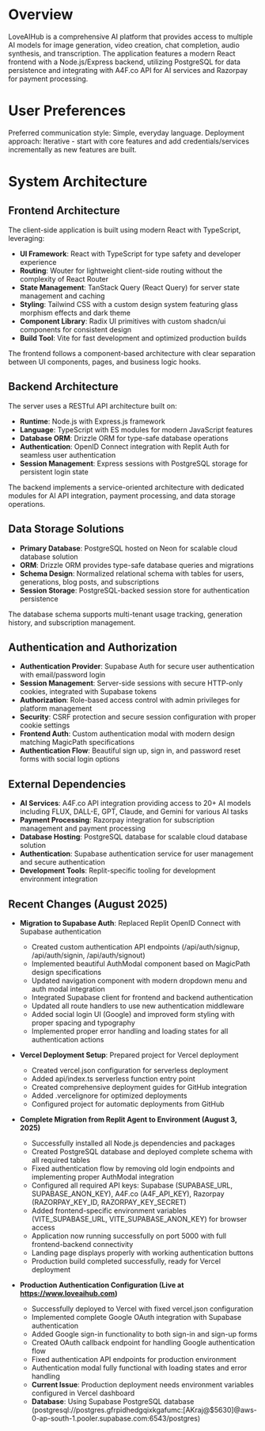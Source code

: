 # Overview

LoveAIHub is a comprehensive AI platform that provides access to multiple AI models for image generation, video creation, chat completion, audio synthesis, and transcription. The application features a modern React frontend with a Node.js/Express backend, utilizing PostgreSQL for data persistence and integrating with A4F.co API for AI services and Razorpay for payment processing.

# User Preferences

Preferred communication style: Simple, everyday language.
Deployment approach: Iterative - start with core features and add credentials/services incrementally as new features are built.

# System Architecture

## Frontend Architecture

The client-side application is built using modern React with TypeScript, leveraging:

- **UI Framework**: React with TypeScript for type safety and developer experience
- **Routing**: Wouter for lightweight client-side routing without the complexity of React Router
- **State Management**: TanStack Query (React Query) for server state management and caching
- **Styling**: Tailwind CSS with a custom design system featuring glass morphism effects and dark theme
- **Component Library**: Radix UI primitives with custom shadcn/ui components for consistent design
- **Build Tool**: Vite for fast development and optimized production builds

The frontend follows a component-based architecture with clear separation between UI components, pages, and business logic hooks.

## Backend Architecture

The server uses a RESTful API architecture built on:

- **Runtime**: Node.js with Express.js framework
- **Language**: TypeScript with ES modules for modern JavaScript features
- **Database ORM**: Drizzle ORM for type-safe database operations
- **Authentication**: OpenID Connect integration with Replit Auth for seamless user authentication
- **Session Management**: Express sessions with PostgreSQL storage for persistent login state

The backend implements a service-oriented architecture with dedicated modules for AI API integration, payment processing, and data storage operations.

## Data Storage Solutions

- **Primary Database**: PostgreSQL hosted on Neon for scalable cloud database solution
- **ORM**: Drizzle ORM provides type-safe database queries and migrations
- **Schema Design**: Normalized relational schema with tables for users, generations, blog posts, and subscriptions
- **Session Storage**: PostgreSQL-backed session store for authentication persistence

The database schema supports multi-tenant usage tracking, generation history, and subscription management.

## Authentication and Authorization

- **Authentication Provider**: Supabase Auth for secure user authentication with email/password login
- **Session Management**: Server-side sessions with secure HTTP-only cookies, integrated with Supabase tokens
- **Authorization**: Role-based access control with admin privileges for platform management
- **Security**: CSRF protection and secure session configuration with proper cookie settings
- **Frontend Auth**: Custom authentication modal with modern design matching MagicPath specifications
- **Authentication Flow**: Beautiful sign up, sign in, and password reset forms with social login options

## External Dependencies

- **AI Services**: A4F.co API integration providing access to 20+ AI models including FLUX, DALL-E, GPT, Claude, and Gemini for various AI tasks
- **Payment Processing**: Razorpay integration for subscription management and payment processing
- **Database Hosting**: PostgreSQL database for scalable cloud database solution
- **Authentication**: Supabase authentication service for user management and secure authentication
- **Development Tools**: Replit-specific tooling for development environment integration

## Recent Changes (August 2025)

- **Migration to Supabase Auth**: Replaced Replit OpenID Connect with Supabase authentication
  - Created custom authentication API endpoints (/api/auth/signup, /api/auth/signin, /api/auth/signout)
  - Implemented beautiful AuthModal component based on MagicPath design specifications
  - Updated navigation component with modern dropdown menu and auth modal integration
  - Integrated Supabase client for frontend and backend authentication
  - Updated all route handlers to use new authentication middleware
  - Added social login UI (Google) and improved form styling with proper spacing and typography
  - Implemented proper error handling and loading states for all authentication actions

- **Vercel Deployment Setup**: Prepared project for Vercel deployment
  - Created vercel.json configuration for serverless deployment
  - Added api/index.ts serverless function entry point
  - Created comprehensive deployment guides for GitHub integration
  - Added .vercelignore for optimized deployments
  - Configured project for automatic deployments from GitHub

- **Complete Migration from Replit Agent to Environment (August 3, 2025)**
  - Successfully installed all Node.js dependencies and packages
  - Created PostgreSQL database and deployed complete schema with all required tables
  - Fixed authentication flow by removing old login endpoints and implementing proper AuthModal integration
  - Configured all required API keys: Supabase (SUPABASE_URL, SUPABASE_ANON_KEY), A4F.co (A4F_API_KEY), Razorpay (RAZORPAY_KEY_ID, RAZORPAY_KEY_SECRET)
  - Added frontend-specific environment variables (VITE_SUPABASE_URL, VITE_SUPABASE_ANON_KEY) for browser access
  - Application now running successfully on port 5000 with full frontend-backend connectivity
  - Landing page displays properly with working authentication buttons
  - Production build completed successfully, ready for Vercel deployment

- **Production Authentication Configuration (Live at https://www.loveaihub.com)**
  - Successfully deployed to Vercel with fixed vercel.json configuration
  - Implemented complete Google OAuth integration with Supabase authentication
  - Added Google sign-in functionality to both sign-in and sign-up forms
  - Created OAuth callback endpoint for handling Google authentication flow
  - Fixed authentication API endpoints for production environment
  - Authentication modal fully functional with loading states and error handling
  - **Current Issue**: Production deployment needs environment variables configured in Vercel dashboard
  - **Database**: Using Supabase PostgreSQL database (postgresql://postgres.gfrpidhedgqixkgafumc:[AKraj@$5630]@aws-0-ap-south-1.pooler.supabase.com:6543/postgres)